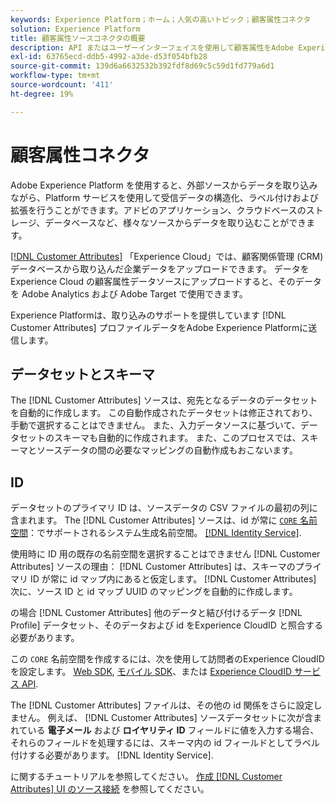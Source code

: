 ```yaml
---
keywords: Experience Platform；ホーム；人気の高いトピック；顧客属性コネクタ
solution: Experience Platform
title: 顧客属性ソースコネクタの概要
description: API またはユーザーインターフェイスを使用して顧客属性をAdobe Experience Platformに接続する方法を説明します
exl-id: 63765ecd-ddb5-4992-a3de-d53f054bfb28
source-git-commit: 139d6a6632532b392fdf8d69c5c59d1fd779a6d1
workflow-type: tm+mt
source-wordcount: '411'
ht-degree: 19%

---
```


# 顧客属性コネクタ

Adobe Experience Platform を使用すると、外部ソースからデータを取り込みながら、Platform サービスを使用して受信データの構造化、ラベル付けおよび拡張を行うことができます。アドビのアプリケーション、クラウドベースのストレージ、データベースなど、様々なソースからデータを取り込むことができます。

[[!DNL Customer Attributes]](https://experienceleague.adobe.com/docs/core-services/interface/services/customer-attributes/attributes.html?lang=en) 「Experience Cloud」では、顧客関係管理 (CRM) データベースから取り込んだ企業データをアップロードできます。 データを Experience Cloud の顧客属性データソースにアップロードすると、そのデータを Adobe Analytics および Adobe Target で使用できます。

Experience Platformは、取り込みのサポートを提供しています [!DNL Customer Attributes] プロファイルデータをAdobe Experience Platformに送信します。

## データセットとスキーマ

The [!DNL Customer Attributes] ソースは、宛先となるデータのデータセットを自動的に作成します。 この自動作成されたデータセットは修正されており、手動で選択することはできません。 また、入力データソースに基づいて、データセットのスキーマも自動的に作成されます。 また、このプロセスでは、スキーマとソースデータの間の必要なマッピングの自動作成もおこないます。

## ID

データセットのプライマリ ID は、ソースデータの CSV ファイルの最初の列に含まれます。 The [!DNL Customer Attributes] ソースは、id が常に [`CORE` 名前空間](../../../identity-service/namespaces.md)：でサポートされるシステム生成名前空間。 [[!DNL Identity Service]](../../../identity-service/home.md).

使用時に ID 用の既存の名前空間を選択することはできません [!DNL Customer Attributes] ソースの理由： [!DNL Customer Attributes] は、スキーマのプライマリ ID が常に id マップ内にあると仮定します。 [!DNL Customer Attributes] 次に、ソース ID と id マップ UUID のマッピングを自動的に作成します。

の場合 [!DNL Customer Attributes] 他のデータと結び付けるデータ [!DNL Profile] データセット、そのデータおよび id をExperience CloudID と照合する必要があります。

この `CORE` 名前空間を作成するには、次を使用して訪問者のExperience CloudID を設定します。 [Web SDK](https://experienceleague.adobe.com/docs/experience-platform/edge/identity/overview.html?lang=en), [モバイル SDK](https://developer.adobe.com/client-sdks/documentation/mobile-core/identity/)、または [Experience CloudID サービス API](https://experienceleague.adobe.com/docs/id-service/using/intro/overview.html?lang=ja).

The [!DNL Customer Attributes] ファイルは、その他の id 関係をさらに設定しません。 例えば、 [!DNL Customer Attributes] ソースデータセットに次が含まれている **電子メール** および **ロイヤリティ ID** フィールドに値を入力する場合、それらのフィールドを処理するには、スキーマ内の id フィールドとしてラベル付けする必要があります。 [!DNL Identity Service].

に関するチュートリアルを参照してください。 [作成 [!DNL Customer Attributes] UI のソース接続](../../tutorials/ui/create/adobe-applications/customer-attributes.md) を参照してください。
